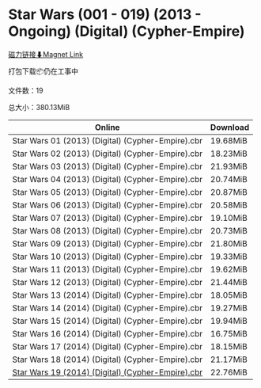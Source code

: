 # Star Wars (001 - 019) (2013 - Ongoing) (Digital) (Cypher-Empire)

[磁力链接⬇Magnet Link](magnet:?xt=urn:btih:96692a754fc08f1ba32c98b81047b57e0b3e83e5&dn=Star%20Wars%20%28001%20-%20019%29%20%282013%20-%20Ongoing%29%20%28Digital%29%20%28Cypher-Empire%29)

打包下载📦仍在工事中

文件数：19

总大小：380.13MiB

Online | Download
--- | ---
Star Wars 01 (2013) (Digital) (Cypher-Empire).cbr | 19.68MiB
Star Wars 02 (2013) (Digital) (Cypher-Empire).cbr | 18.23MiB
Star Wars 03 (2013) (Digital) (Cypher-Empire).cbr | 21.93MiB
Star Wars 04 (2013) (Digital) (Cypher-Empire).cbr | 20.74MiB
Star Wars 05 (2013) (Digital) (Cypher-Empire).cbr | 20.87MiB
Star Wars 06 (2013) (Digital) (Cypher-Empire).cbr | 20.58MiB
Star Wars 07 (2013) (Digital) (Cypher-Empire).cbr | 19.10MiB
Star Wars 08 (2013) (Digital) (Cypher-Empire).cbr | 20.73MiB
Star Wars 09 (2013) (Digital) (Cypher-Empire).cbr | 21.80MiB
Star Wars 10 (2013) (Digital) (Cypher-Empire).cbr | 19.33MiB
Star Wars 11 (2013) (Digital) (Cypher-Empire).cbr | 19.62MiB
Star Wars 12 (2013) (Digital) (Cypher-Empire).cbr | 21.44MiB
Star Wars 13 (2014) (Digital) (Cypher-Empire).cbr | 18.05MiB
Star Wars 14 (2014) (Digital) (Cypher-Empire).cbr | 19.27MiB
Star Wars 15 (2014) (Digital) (Cypher-Empire).cbr | 19.94MiB
Star Wars 16 (2014) (Digital) (Cypher-Empire).cbr | 16.75MiB
Star Wars 17 (2014) (Digital) (Cypher-Empire).cbr | 18.15MiB
Star Wars 18 (2014) (Digital) (Cypher-Empire).cbr | 21.17MiB
[Star Wars 19 (2014) (Digital) (Cypher-Empire).cbr](https://github.com/alicewish/markdown/blob/master/comic/Star-Wars-19-2014-Digital-Cypher-Empire-cbr.md) | 22.76MiB
